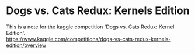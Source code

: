 # Dogs vs. Cats Redux: Kernels Edition

This is a note for the kaggle competition 'Dogs vs. Cats Redux: Kernel Edition'.  
https://www.kaggle.com/competitions/dogs-vs-cats-redux-kernels-edition/overview


